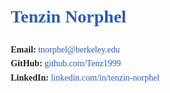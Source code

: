 <!DOCTYPE html>
<html>
<head>
  <title>Tenzin Norphel | EECS @ Berkeley</title>
  <style>
    body { font-family: Georgia, serif; margin: 2em; line-height: 1.6; background: #fdfdfd; color: #222; }
    h1, h2 { color: #2a5db0; }
    a { color: #2a5db0; text-decoration: none; }
    .section { margin-bottom: 2em; }
    .container { max-width: 850px; margin: auto; }
    img.profile { float: right; margin-left: 20px; width: 150px; border-radius: 10px; }
  </style>
</head>
<body>
  <div class="container">
    <h1>Tenzin Norphel</h1>
    <p><strong>Email:</strong> <a href="mailto:tnorphel@berkeley.edu">tnorphel@berkeley.edu</a><br>
       <strong>GitHub:</strong> <a href="https://github.com/Tenz1999" target="_blank">github.com/Tenz1999</a><br>
       <strong>LinkedIn:</strong> <a href="https://linkedin.com/in/tenzin-norphel" target="_blank">linkedin.com/in/tenzin-norphel</a></p>

 
  </div>
</body>
</html>
